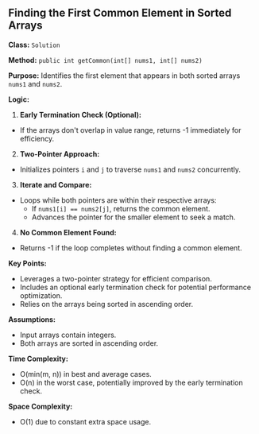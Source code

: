 ## Finding the First Common Element in Sorted Arrays

**Class:** `Solution`

**Method:** `public int getCommon(int[] nums1, int[] nums2)`

**Purpose:** Identifies the first element that appears in both sorted arrays `nums1` and `nums2`.

**Logic:**

1. **Early Termination Check (Optional):**
  - If the arrays don't overlap in value range, returns -1 immediately for efficiency.

2. **Two-Pointer Approach:**
  - Initializes pointers `i` and `j` to traverse `nums1` and `nums2` concurrently.

3. **Iterate and Compare:**
  - Loops while both pointers are within their respective arrays:
    - If `nums1[i] == nums2[j]`, returns the common element.
    - Advances the pointer for the smaller element to seek a match.

4. **No Common Element Found:**
  - Returns -1 if the loop completes without finding a common element.

**Key Points:**

- Leverages a two-pointer strategy for efficient comparison.
- Includes an optional early termination check for potential performance optimization.
- Relies on the arrays being sorted in ascending order.

**Assumptions:**

- Input arrays contain integers.
- Both arrays are sorted in ascending order.

**Time Complexity:**

- O(min(m, n)) in best and average cases.
- O(n) in the worst case, potentially improved by the early termination check.

**Space Complexity:**

- O(1) due to constant extra space usage.
